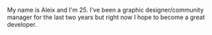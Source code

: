 My name is Aleix and I'm 25. I've been a graphic designer/community manager for the last two years but right now I hope to become a great developer.